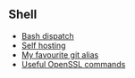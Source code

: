 ## Shell

- [Bash dispatch](../dispatch.md)
- [Self hosting](../hosting.md)
- [My favourite git alias](../git.md)
- [Useful OpenSSL commands](../openssl.md)